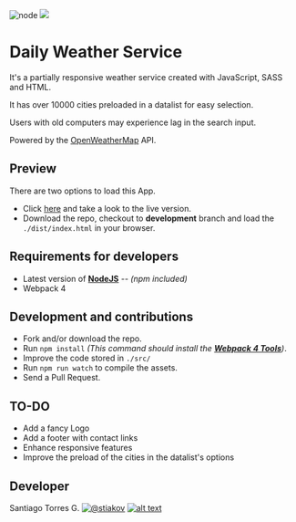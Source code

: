 
![node](https://img.shields.io/node/v/webpack?style=flat-square)
![](https://img.shields.io/badge/beta-development-green?style=flat-square)

# Daily Weather Service
It's a partially responsive weather service created with JavaScript, SASS and HTML.

It has over 10000 cities preloaded in a datalist for easy selection.

Users with old computers may experience lag in the search input.

Powered by the [OpenWeatherMap](https://openweathermap.org/) API.

## Preview
There are two options to load this App.
* Click [here](http://stiakov.github.io/daily_weather_service/) and take a look  to the live version.
* Download the repo, checkout to **development** branch and load the `./dist/index.html` in your browser.

## Requirements for developers
* Latest version of **[NodeJS](https://nodejs.org/en/)** *-- (npm included)*
* Webpack 4

## Development and contributions

* Fork and/or download the repo.
* Run `npm install` _(This command should install the **[Webpack 4 Tools](https://webpack.js.org/guides/getting-started/)**)_.
* Improve the code stored in `./src/`
* Run `npm run watch` to compile the assets.
* Send a Pull Request.

## TO-DO
* Add a fancy Logo
* Add a footer with contact links 
* Enhance responsive features
* Improve the preload of the cities in the datalist's options

## Developer

Santiago Torres G. [![@stiakov][1.2]][2] [![alt text][6.2]][3]


<!-- SOCIAL icons without padding -->
[1.2]: http://i.imgur.com/wWzX9uB.png (twitter icon without padding)
[6.2]: http://i.imgur.com/9I6NRUm.png (github icon without padding)
<!-- links to your social media accounts -->
[2]: http://www.twitter.com/st_iakov
[3]: http://www.github.com/stiakov
<!-- Please don't remove this: Grab your social icons from https://github.com/carlsednaoui/gitsocial -->